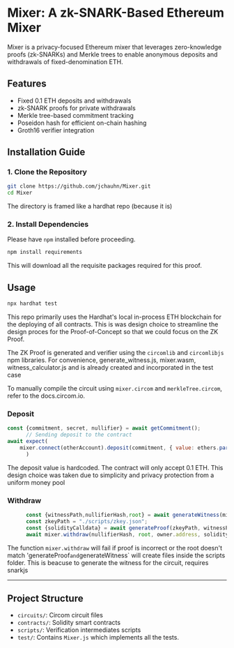 # Mixer: A zk-SNARK-Based Ethereum Mixer

Mixer is a privacy-focused Ethereum mixer that leverages zero-knowledge proofs (zk-SNARKs) and Merkle trees to enable anonymous deposits and withdrawals of fixed-denomination ETH.

## Features

- Fixed 0.1 ETH deposits and withdrawals
- zk-SNARK proofs for private withdrawals
- Merkle tree-based commitment tracking
- Poseidon hash for efficient on-chain hashing
- Groth16 verifier integration


## Installation Guide

### 1. Clone the Repository

```bash
git clone https://github.com/jchauhn/Mixer.git
cd Mixer
```

The directory is framed like a hardhat repo (because it is)

### 2. Install Dependencies

Please have `npm` installed before proceeding.

```bash
npm install requirements
```

This will download all the requisite packages required for this proof.

## Usage

```bash
npx hardhat test
```

This repo primarily uses the Hardhat's local in-process ETH blockchain for the deploying of all contracts. This is was  design choice to streamline the design proces for the Proof-of-Concept so that we could focus on the ZK Proof.

The ZK Proof is generated and verifier using the `circomlib` and `circomlibjs` npm libraries. For convenience, generate\_witness.js, mixer.wasm, witness\_calculator.js and is already created and incorporated in the test case 

To manually compile the circuit using `mixer.circom` and `merkleTree.circom`, refer to the docs.circom.io. 

### Deposit

```js
const {commitment, secret, nullifier} = await getCommitment();
      // Sending deposit to the contract
await expect(
    mixer.connect(otherAccount).deposit(commitment, { value: ethers.parseEther("0.1") })
      )

```

The deposit value is hardcoded. The contract will only accept 0.1 ETH. This design choice was taken due to simplicity and privacy protection from a uniform money pool 

### Withdraw

```js
      const {witnessPath,nullifierHash,root} = await generateWitness(mixer,commitment, secret, nullifier, owner.address);
      const zkeyPath = "./scripts/zkey.json";
      const {solidityCalldata} = await generateProof(zkeyPath, witnessPath);
      await mixer.withdraw(nullifierHash, root, owner.address, solidityCalldata);
```

The function `mixer.withdraw` will fail if proof is incorrect or the root doesn't match
'generateProof` and `generateWitness` will create files inside the scripts folder. This is beacuse to generate the witness for the circuit, requires snarkjs

---

## Project Structure

- `circuits/`: Circom circuit files
- `contracts/`: Solidity smart contracts
- `scripts/`: Verification intermediates scripts
- `test/`: Contains `Mixer.js` which implements all the tests.
